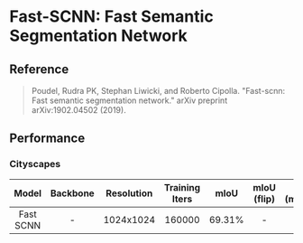 # Fast-SCNN: Fast Semantic Segmentation Network

## Reference

> Poudel, Rudra PK, Stephan Liwicki, and Roberto Cipolla. "Fast-scnn: Fast semantic segmentation network." arXiv preprint arXiv:1902.04502 (2019).

## Performance

### Cityscapes

| Model | Backbone | Resolution | Training Iters | mIoU | mIoU (flip) | mIoU (ms+flip) | Links |
|:-:|:-:|:-:|:-:|:-:|:-:|:-:|:-:|
|Fast SCNN|-|1024x1024|160000|69.31%|-|-|[model](https://bj.bcebos.com/paddleseg/dygraph/cityscapes/fastscnn_cityscapes_1024x1024_160k/model.pdparams) \| [log](https://bj.bcebos.com/paddleseg/dygraph/cityscapes/fastscnn_cityscapes_1024x1024_160k/train.log) |
